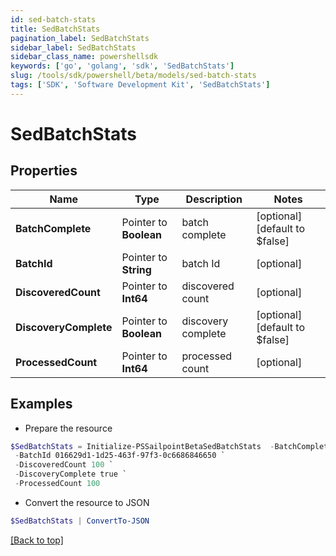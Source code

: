 ```yaml
---
id: sed-batch-stats
title: SedBatchStats
pagination_label: SedBatchStats
sidebar_label: SedBatchStats
sidebar_class_name: powershellsdk
keywords: ['go', 'golang', 'sdk', 'SedBatchStats'] 
slug: /tools/sdk/powershell/beta/models/sed-batch-stats
tags: ['SDK', 'Software Development Kit', 'SedBatchStats']
---
```



# SedBatchStats

## Properties

Name | Type | Description | Notes
------------ | ------------- | ------------- | -------------
**BatchComplete** |  Pointer to **Boolean** | batch complete | [optional] [default to $false]
**BatchId** |  Pointer to **String** | batch Id | [optional] 
**DiscoveredCount** |  Pointer to **Int64** | discovered count | [optional] 
**DiscoveryComplete** |  Pointer to **Boolean** | discovery complete | [optional] [default to $false]
**ProcessedCount** |  Pointer to **Int64** | processed count | [optional] 

## Examples

- Prepare the resource
```powershell
$SedBatchStats = Initialize-PSSailpointBetaSedBatchStats  -BatchComplete true `
 -BatchId 016629d1-1d25-463f-97f3-0c6686846650 `
 -DiscoveredCount 100 `
 -DiscoveryComplete true `
 -ProcessedCount 100
```

- Convert the resource to JSON
```powershell
$SedBatchStats | ConvertTo-JSON
```


[[Back to top]](#) 

